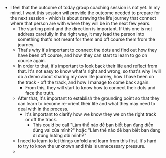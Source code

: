 - I feel that the outcome of today group coaching session is not yet. In my mind, I want this session will provide the outcome needed to prepare for the next session - which is about drawing the life journey that connect where that person are with where they will be in the next few years.
    - The starting point and the direction is important. If this one is not address carefully in the right way, it may lead the person into something that's not meant for them and off course them from the journey.
    - That's why it's important to connect the dots and find out how they have been off course, and how they can start to learn to go on course again.
    - In order to that, it's important to look back their life and reflect from that. It's not easy to know what's right and wrong, so that's why I will do a demo about sharing my own life journey, how I have been on the track - off the track, and how I manage to come back again. 
        - From this, they will start to know how to connect their dots and face the truth.
    - After that, it's important to establish the grounding point so that they can learn to become re-orient their life and what they may need to deal with in the process. 
        - It's important to clarify how we know they we on the right track or off the track.
            - This could be call "Làm thế nào để bạn biết bạn đang diễn đúng vai của mình?" hoặc "Làm thế nào để bạn biết bạn đang đi đúng hướng đời mình?"
    - I need to learn to let things unfold and learn from this first. It's hard to try to know the unknown and this is unnecessary pressure. 
    - 

